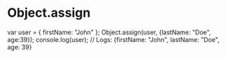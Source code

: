 # Object.assign

var user = {
 firstName: "John"
};
Object.assign(user, {lastName: "Doe", age:39});
console.log(user); // Logs: {firstName: "John", lastName: "Doe", age: 39}
